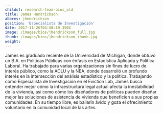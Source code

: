 ```yaml
---
childof: research-team-bios_old
title: James Hendrickson
abbrev: jhendrickson
position: 'Especialista de Investigación'
date: 2017-11-26T03:50:19.190Z
image: /images/bios/jhendrickson_full.jpg
thumb: /images/bios/jhendrickson_thumb.jpg
weight: 
---
```

James es graduado reciente de la Universidad de Michigan, donde obtuvo un B.A. en Políticas Públicas con énfasis en Estadística Aplicada y Política Laboral. Ha trabajado para varias organizaciones sin fines de lucro de interés público, como la ACLU y la NEA, donde desarrolló un profundo interés en la intersección del análisis estadístico y la política. Trabajando como Especialista de Investigación en el Eviction Lab, James busca entender mejor cómo la infraestructura legal actual afecta la inestabilidad de la vivienda, así como cómo los diseñadores de políticas pueden diseñar mejor las soluciones de asistencia de vivienda que beneficien a sus propias comunidades. En su tiempo libre, es bailarín ávido y goza el ofrecimiento voluntario en la comunidad local de las artes.